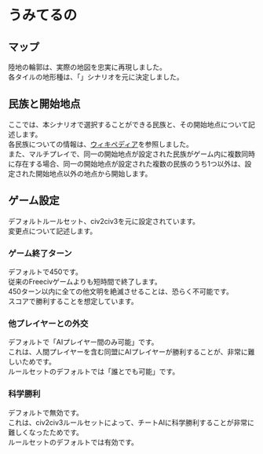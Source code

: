 # うみてるの
## マップ
陸地の輪郭は、実際の地図を忠実に再現しました。  
各タイルの地形種は、「」シナリオを元に決定しました。
## 民族と開始地点
ここでは、本シナリオで選択することができる民族と、その開始地点について記述します。  
各民族についての情報は、[ウィキペディア](https://ja.wikipedia.org/wiki/%E3%83%A1%E3%82%A4%E3%83%B3%E3%83%9A%E3%83%BC%E3%82%B8)を参照しました。  
また、マルチプレイで、同一の開始地点が設定された民族がゲーム内に複数同時に存在する場合、同一の開始地点が設定された複数の民族のうち1つ以外は、設定された開始地点以外の地点から開始します。
### 

## ゲーム設定
デフォルトルールセット、civ2civ3を元に設定されています。  
変更点について記述します。
### ゲーム終了ターン
デフォルトで450です。  
従来のFreecivゲームよりも短時間で終了します。  
450ターン以内に全ての他文明を絶滅させることは、恐らく不可能です。  
スコアで勝利することを想定しています。
### 他プレイヤーとの外交
デフォルトで「AIプレイヤー間のみ可能」です。  
これは、人間プレイヤーを含む同盟にAIプレイヤーが勝利することが、非常に難しいためです。  
ルールセットのデフォルトでは「誰とでも可能」です。
### 科学勝利
デフォルトで無効です。  
これは、civ2civ3ルールセットによって、チートAIに科学勝利することが非常に難しくなったためです。  
ルールセットのデフォルトでは有効です。
